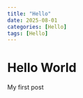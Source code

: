 ```yaml
---
title: "Hello"
date: 2025-08-01
categories: [Hello]
tags: [Hello]
---
```


# Hello World
My first post